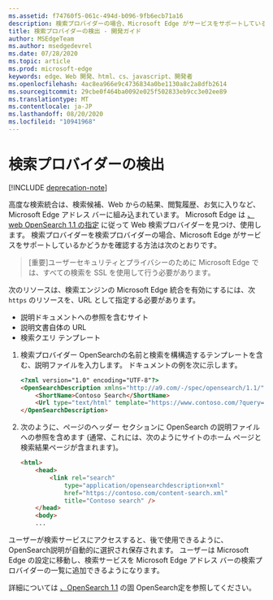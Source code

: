 ```yaml
---
ms.assetid: f74760f5-061c-494d-b096-9fb6ecb71a16
description: 検索プロバイダーの場合、Microsoft Edge がサービスをサポートしていることを確認する方法をご覧ください。
title: 検索プロバイダーの検出 - 開発ガイド
author: MSEdgeTeam
ms.author: msedgedevrel
ms.date: 07/28/2020
ms.topic: article
ms.prod: microsoft-edge
keywords: edge、Web 開発、html、cs、javascript、開発者
ms.openlocfilehash: 4ac8ea966e9c4736834a0be1130a8c2a8dfb2614
ms.sourcegitcommit: 29cbe0f464ba0092e025f502833eb9cc3e02ee89
ms.translationtype: MT
ms.contentlocale: ja-JP
ms.lasthandoff: 08/20/2020
ms.locfileid: "10941968"
---
```

# 検索プロバイダーの検出  

[!INCLUDE [deprecation-note](../../includes/legacy-edge-note.md)]  

高度な検索統合は、検索候補、Web からの結果、閲覧履歴、お気に入りなど、Microsoft Edge アドレス バーに組み込まれています。  Microsoft Edge は [、web OpenSearch 1.1 の指定](https://github.com/dewitt/opensearch/blob/master/opensearch-1-1-draft-6.md) に従って Web 検索プロバイダーを見つけ、使用します。  検索プロバイダーを検索プロバイダーの場合、Microsoft Edge がサービスをサポートしているかどうかを確認する方法は次のとおりです。  

> [重要]ユーザーセキュリティとプライバシーのために Microsoft Edge では、すべての検索を SSL を使用して行う必要があります。  

次のリソースは、検索エンジンの Microsoft Edge 統合を有効にするには、次 `https` のリソースを、URL として指定する必要があります。  

*   説明ドキュメントへの参照を含むサイト  
*   説明文書自体の URL  
*   検索クエリ テンプレート  

1.  検索プロバイダー OpenSearchの名前と検索を構構造するテンプレートを含む、説明ファイルを入力します。  ドキュメントの例を次に示します。  
    
    ```html
    <?xml version="1.0" encoding="UTF-8"?> 
    <OpenSearchDescription xmlns="http://a9.com/-/spec/opensearch/1.1/">
        <ShortName>Contoso Search</ShortName>
        <Url type="text/html" template="https://www.contoso.com/?query={searchTerms}"/> 
    </OpenSearchDescription>
    ```  
    
1.  次のように、ページのヘッダー セクションに OpenSearch の説明ファイルへの参照を含めます (通常、これには、次のようにサイトのホーム ページと検索結果ページが含まれます)。  
    
    ```html
    <html>
        <head>
            <link rel="search" 
                type="application/opensearchdescription+xml"  
                href="https://contoso.com/content-search.xml" 
                title="Contoso search" /> 
        </head> 
        <body> 
        ...
    ```  
    
ユーザーが検索サービスにアクセスすると、後で使用できるように、OpenSearch説明が自動的に選択され保存されます。  ユーザーは Microsoft Edge の設定に移動し、検索サービスを Microsoft Edge アドレス バーの検索プロバイダーの一覧に追加できるようになります。  

詳細については [、OpenSearch 1.1](https://github.com/dewitt/opensearch/blob/master/opensearch-1-1-draft-6.md) の固 OpenSearch定を参照してください。  
